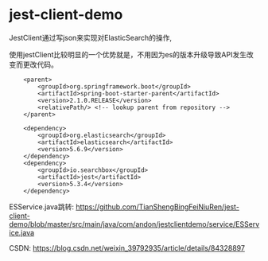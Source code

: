 # jest-client-demo
JestClient通过写json来实现对ElasticSearch的操作,

使用jestClient比较明显的一个优势就是，不用因为es的版本升级导致API发生改变而更改代码。

```
	<parent>
		<groupId>org.springframework.boot</groupId>
		<artifactId>spring-boot-starter-parent</artifactId>
		<version>2.1.0.RELEASE</version>
		<relativePath/> <!-- lookup parent from repository -->
	</parent>
	
	<dependency>
		<groupId>org.elasticsearch</groupId>
		<artifactId>elasticsearch</artifactId>
		<version>5.6.9</version>
	</dependency>
	<dependency>
		<groupId>io.searchbox</groupId>
		<artifactId>jest</artifactId>
		<version>5.3.4</version>
	</dependency>
```

ESService.java跳转:
https://github.com/TianShengBingFeiNiuRen/jest-client-demo/blob/master/src/main/java/com/andon/jestclientdemo/service/ESService.java

CSDN:
https://blog.csdn.net/weixin_39792935/article/details/84328897
